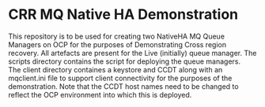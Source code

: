 # CRR MQ Native HA Demonstration

This repository is to be used for creating two NativeHA MQ Queue Managers on OCP for the purposes of Demonstrating Cross region recovery.
All artefacts are present for the Live (initially) queue manager.
The scripts directory contains the script for deploying the queue managers.
<BR>
The client directory containes a keystore and CCDT along with an mqclient.ini file to support client connectivity for the purposes of the demonstration.
Note that the CCDT host names need to be changed to reflect the OCP environment into which this is deployed.
